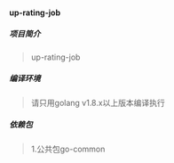 #### up-rating-job

##### 项目简介
> up-rating-job

##### 编译环境
> 请只用golang v1.8.x以上版本编译执行

##### 依赖包
> 1.公共包go-common
